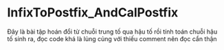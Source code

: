 # InfixToPostfix_AndCalPostfix
Đây là bài tập hoán đổi từ chuỗi trung tố qua hậu tố rồi tính toán chuỗi hậu tố sinh ra, đọc code khá là lủng củng với thiếu comment nên đọc cẩn thận
